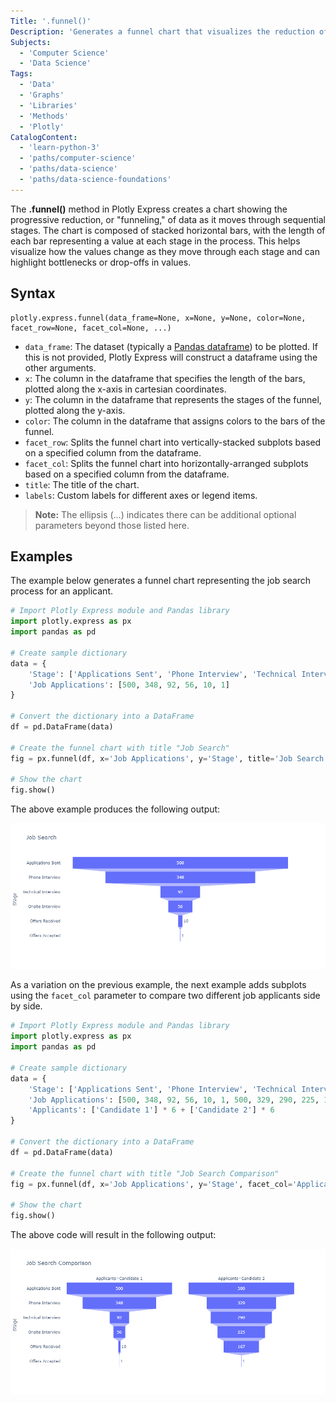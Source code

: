 ```yaml
---
Title: '.funnel()'
Description: 'Generates a funnel chart that visualizes the reduction of data in progressive stages.'
Subjects:
  - 'Computer Science'
  - 'Data Science'
Tags:
  - 'Data'
  - 'Graphs'
  - 'Libraries'
  - 'Methods'
  - 'Plotly'
CatalogContent:
  - 'learn-python-3'
  - 'paths/computer-science'
  - 'paths/data-science'
  - 'paths/data-science-foundations'
---
```


The **.funnel()** method in Plotly Express creates a chart showing the progressive reduction, or "funneling," of data as it moves through sequential stages. The chart is composed of stacked horizontal bars, with the length of each bar representing a value at each stage in the process. This helps visualize how the values change as they move through each stage and can highlight bottlenecks or drop-offs in values.

## Syntax

```pseudo
plotly.express.funnel(data_frame=None, x=None, y=None, color=None, facet_row=None, facet_col=None, ...)
```

- `data_frame`: The dataset (typically a [Pandas dataframe](https://www.codecademy.com/resources/docs/pandas/dataframe)) to be plotted. If this is not provided, Plotly Express will construct a dataframe using the other arguments.
- `x`: The column in the dataframe that specifies the length of the bars, plotted along the x-axis in cartesian coordinates. 
- `y`: The column in the dataframe that represents the stages of the funnel, plotted along the y-axis.
- `color`: The column in the dataframe that assigns colors to the bars of the funnel.
- `facet_row`: Splits the funnel chart into vertically-stacked subplots based on a specified column from the dataframe.
- `facet_col`: Splits the funnel chart into horizontally-arranged subplots based on a specified column from the dataframe.
- `title`: The title of the chart.
- `labels`: Custom labels for different axes or legend items.

> **Note:** The ellipsis (...) indicates there can be additional optional parameters beyond those listed here.

## Examples

The example below generates a funnel chart representing the job search process for an applicant.

```python
# Import Plotly Express module and Pandas library
import plotly.express as px
import pandas as pd

# Create sample dictionary
data = {
    'Stage': ['Applications Sent', 'Phone Interview', 'Technical Interview', 'Onsite Interview', 'Offers Received', 'Offers Accepted'],
    'Job Applications': [500, 348, 92, 56, 10, 1]
}

# Convert the dictionary into a DataFrame
df = pd.DataFrame(data)

# Create the funnel chart with title "Job Search"
fig = px.funnel(df, x='Job Applications', y='Stage', title='Job Search')

# Show the chart
fig.show()
```

The above example produces the following output:

![Funnel Chart Illustrating Job Search](https://raw.githubusercontent.com/Codecademy/docs/main/media/plotly-express-funnel-example1.png)

As a variation on the previous example, the next example adds subplots using the `facet_col` parameter to compare two different job applicants side by side.

```python
# Import Plotly Express module and Pandas library
import plotly.express as px
import pandas as pd

# Create sample dictionary
data = {
    'Stage': ['Applications Sent', 'Phone Interview', 'Technical Interview', 'Onsite Interview', 'Offers Received', 'Offers Accepted'] * 2,
    'Job Applications': [500, 348, 92, 56, 10, 1, 500, 329, 290, 225, 167, 1],
    'Applicants': ['Candidate 1'] * 6 + ['Candidate 2'] * 6
}

# Convert the dictionary into a DataFrame
df = pd.DataFrame(data)

# Create the funnel chart with title "Job Search Comparison"
fig = px.funnel(df, x='Job Applications', y='Stage', facet_col='Applicants', title='Job Search Comparison')

# Show the chart
fig.show()
```
The above code will result in the following output:

![Funnel Chart Comparing Two Applicants](https://raw.githubusercontent.com/Codecademy/docs/main/media/plotly-express-funnel-example2.png)
